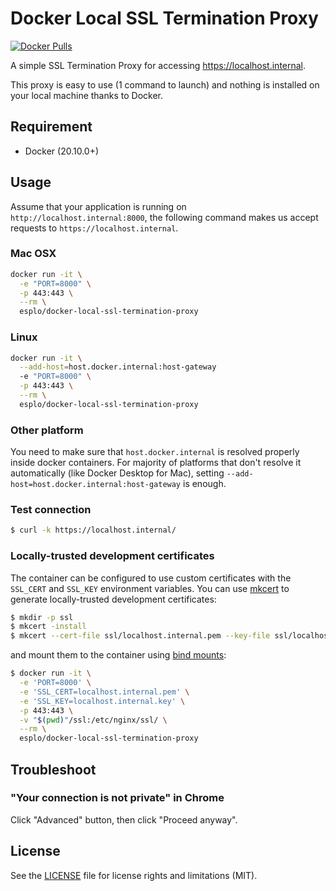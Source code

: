 # Docker Local SSL Termination Proxy

[![Docker Pulls](https://img.shields.io/docker/pulls/esplo/docker-local-ssl-termination-proxy.svg?style=for-the-badge)](https://hub.docker.com/r/esplo/docker-local-ssl-termination-proxy/)

A simple SSL Termination Proxy for accessing https://localhost.internal.

This proxy is easy to use (1 command to launch) and nothing is installed on your local machine thanks to Docker.

## Requirement

- Docker (20.10.0+)

## Usage

Assume that your application is running on `http://localhost.internal:8000`, the following command makes us accept requests to `https://localhost.internal`.

### Mac OSX

```bash
docker run -it \
  -e "PORT=8000" \
  -p 443:443 \
  --rm \
  esplo/docker-local-ssl-termination-proxy
```

### Linux

```bash
docker run -it \
  --add-host=host.docker.internal:host-gateway
  -e "PORT=8000" \
  -p 443:443 \
  --rm \
  esplo/docker-local-ssl-termination-proxy
```

### Other platform

You need to make sure that `host.docker.internal` is resolved properly inside docker containers. For majority of platforms that don't resolve it automatically (like Docker Desktop for Mac), setting `--add-host=host.docker.internal:host-gateway` is enough.

### Test connection

```bash
$ curl -k https://localhost.internal/
```

### Locally-trusted development certificates

The container can be configured to use custom certificates with the `SSL_CERT` and `SSL_KEY` environment variables. You can use [mkcert](https://github.com/FiloSottile/mkcert) to generate locally-trusted development certificates:

```bash
$ mkdir -p ssl
$ mkcert -install
$ mkcert --cert-file ssl/localhost.internal.pem --key-file ssl/localhost.internal.key localhost.internal 127.0.0.1 ::1
```

and mount them to the container using [bind mounts](https://docs.docker.com/storage/bind-mounts/):

```bash
$ docker run -it \
  -e 'PORT=8000' \
  -e 'SSL_CERT=localhost.internal.pem' \
  -e 'SSL_KEY=localhost.internal.key' \
  -p 443:443 \
  -v "$(pwd)"/ssl:/etc/nginx/ssl/ \
  --rm \
  esplo/docker-local-ssl-termination-proxy
```

## Troubleshoot

### "Your connection is not private" in Chrome

Click "Advanced" button, then click "Proceed anyway".

## License

See the [LICENSE](LICENSE) file for license rights and limitations (MIT).
